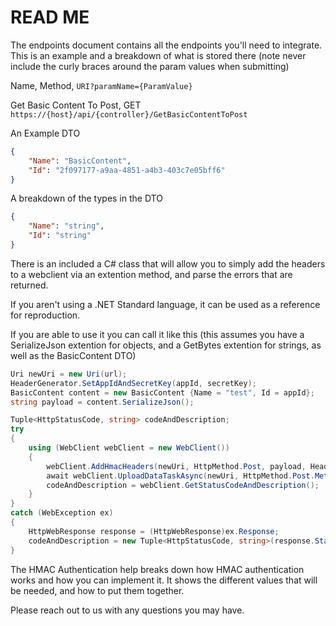 # READ ME

The endpoints document contains all the endpoints you'll need to integrate.
This is an example and a breakdown of what is stored there (note never include the curly braces around the param values when submitting)

Name, Method, `URI?paramName={ParamValue}`

Get Basic Content To Post, GET `https://{host}/api/{controller}/GetBasicContentToPost`

An Example DTO

```json
{
    "Name": "BasicContent",
    "Id": "2f097177-a9aa-4851-a4b3-403c7e05bff6"
}
```

A breakdown of the types in the DTO

```json
{
    "Name": "string",
    "Id": "string"
}
```

There is an included a C# class that will allow you to simply add the headers to a webclient via an extention method, and parse the errors that are returned.

If you aren't using a .NET Standard language, it can be used as a reference for reproduction.

If you are able to use it you can call it like this (this assumes you have a SerializeJson extention for objects, and a GetBytes extention for strings, as well as the BasicContent DTO)

```csharp
Uri newUri = new Uri(url);
HeaderGenerator.SetAppIdAndSecretKey(appId, secretKey);
BasicContent content = new BasicContent {Name = "test", Id = appId};
string payload = content.SerializeJson();

Tuple<HttpStatusCode, string> codeAndDescription;
try
{
    using (WebClient webClient = new WebClient())
    {
        webClient.AddHmacHeaders(newUri, HttpMethod.Post, payload, HeaderGenerator);
        await webClient.UploadDataTaskAsync(newUri, HttpMethod.Post.Method, payload.GetBytes());
        codeAndDescription = webClient.GetStatusCodeAndDescription();
    }
}
catch (WebException ex)
{
    HttpWebResponse response = (HttpWebResponse)ex.Response;
    codeAndDescription = new Tuple<HttpStatusCode, string>(response.StatusCode, response.StatusDescription);
}
```

The HMAC Authentication help breaks down how HMAC authentication works and how you can implement it. It shows the different values that will be needed, and how to put them together.



Please reach out to us with any questions you may have.